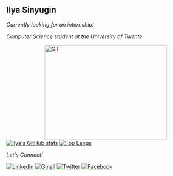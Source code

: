 <h2>Ilya Sinyugin</h2>
<p><em>Currently looking for an internship!</em></p>

<p><em>Computer Science student at the University of Twente</em></p>
<img width = "80%" align="right" alt="GIF" height="250px" src="https://media.giphy.com/media/ZVik7pBtu9dNS/giphy.gif" />


<div align="left">




</div>

[![Ilya's GitHub stats](https://github-readme-stats.vercel.app/api?username=IlyaSinyugin&count_private=true&show_icons=true&hide=prs,issues,contribs,stars&theme=synthwave)](https://github.com/anuraghazra/github-readme-stats)
[![Top Langs](https://github-readme-stats.vercel.app/api/top-langs/?username=IlyaSinyugin&layout=compact&theme=synthwave)](https://github.com/anuraghazra/github-readme-stats)





<i>Let's Connect!</i><br>

<a href="https://www.linkedin.com/in/ilyasinyugin/" target="_blank"><img src="https://img.shields.io/badge/LinkedIn-0077B5?style=for-the-badge&logo=linkedin&logoColor=white" alt="LinkedIn"></a>
<a href="mailto:i@sinyugin.com" target="_blank"><img src="https://img.shields.io/badge/Gmail-D14836?style=for-the-badge&logo=gmail&logoColor=white" alt="Gmail"></a>
<a href="https://twitter.com/EnthusiasticNft" target="_blank"><img src="https://img.shields.io/badge/Twitter-1DA1F2?style=for-the-badge&logo=twitter&logoColor=white" alt="Twitter"></a>
<a href="https://www.facebook.com/ilya.sinyugin.7/" target="_blank"><img src="https://img.shields.io/badge/Facebook-1877F2?style=for-the-badge&logo=facebook&logoColor=white" alt="Facebook"></a>

